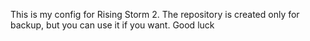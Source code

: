 This is my config for Rising Storm 2. The repository is created only for backup, but you can use it if you want. Good luck
